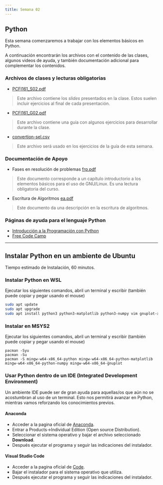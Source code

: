 ```yaml
---
title: Semana 02
---
```

## Python

Esta semana comenzaremos a trabajar con los elementos básicos en Python. 

A continuación encontrarán los archivos con el contenido de las clases, algunos videos de ayuda, y también documentación adicional para complementar los contenidos.

### Archivos de clases y lecturas obligatorias

* [PCFI161\_S02.pdf](/lectures/PCFI161\_S02.pdf)
> Este archivo contiene los *slides* presentados en la clase. Estos suelen incluir ejercicios al final de cada presentación.
* [PCFI161\_G02.pdf](/lectures/PCFI161\_G02.pdf)
> Este archivo contiene una guía con algunos ejercicios para desarrollar durante la clase.
* [convertion-sel.csv](/lectures/convertion-sel.csv)
> Este archivo será usado en los ejercicios de la guía de esta semana.

### Documentación de Apoyo

* Fases en resolución de problemas [frp.pdf](/others/frp.pdf)
> Este documento corresponde a un capítulo introductorio a los elementos básicos para el uso de GNU/Linux. Es una lectura obligatoria del curso.
* Escritura de Algoritmos [ea.pdf](/others/ea.pdf)
> Este documento da una descripción en la escritura de algoritmos.

### Páginas de ayuda para el lenguaje Python

* [Introducción a la Programación con Python](https://www.mclibre.org/consultar/python/index.html)
* [Free Code Camp](https://www.freecodecamp.org/espanol/news/tag/python/)

------

## Instalar Python en un ambiente de Ubuntu

Tiempo estimado de Instalación, 60 minutos.

### Instalar Python en WSL

Ejecutar los siguientes comandos, abril un terminal y escribir (también puede copiar y pegar usando el mouse)

```bash
sudo apt update
sudo apt upgrade
sudo apt install python3 python3-matplotlib python3-numpy vim gnuplot-x11
```

### Instalar en MSYS2

Ejecutar los siguientes comandos, abril un terminal y escribir (también puede copiar y pegar usando el mouse)

    pacman -Syu
    pacman -Su
    pacman -S mingw-w64-x86_64-python mingw-w64-x86_64-python-matplotlib mingw-w64-x86_64-python-numpy mingw-w64-x86_64-gnuplot

### Usar Python dentro de un IDE (Integrated Development Environment)

Un ambiente IDE puede ser de gran ayuda para aquellas/os que aún no se acostumbran al uso de un terminal. Esto nos permitirá avanzar en Python, mientras vamos reforzando los conocimientos previos.

#### Anaconda

* Acceder a la pagina oficial de [Anaconda](https://www.anaconda.com/).
* Entrar a Products->Individual Edition (Open source Distribution).
* Seleccionar el sistema operativo y bajar el archivo seleccionado **Download**.
* Después ejecutar el programa y seguir las indicaciones del instalador.

#### Visual Studio Code

* Acceder a la pagina oficial de [Code](https://code.visualstudio.com/).
* Bajar el instalador para el sistema operativo que utiliza.
* Después ejecutar el programa y seguir las indicaciones del instalador.
